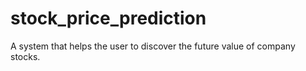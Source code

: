 # stock_price_prediction
A system that helps the user to discover the future value of company stocks.
